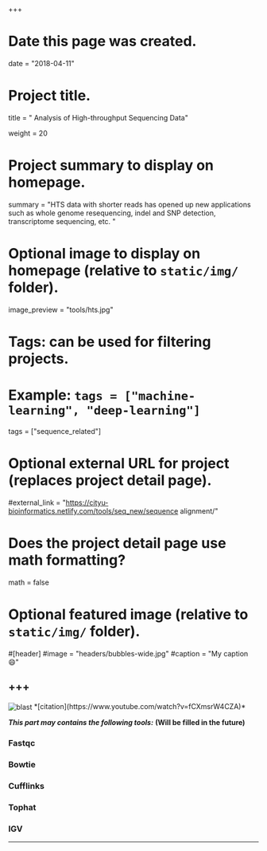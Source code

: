 +++
# Date this page was created.
date = "2018-04-11"

# Project title.
title = " Analysis of High-throughput Sequencing Data"

weight = 20
# Project summary to display on homepage.
summary = "HTS data with shorter reads has opened up new applications such as whole genome resequencing, indel and SNP detection, transcriptome sequencing, etc. "

# Optional image to display on homepage (relative to `static/img/` folder).
image_preview = "tools/hts.jpg"

# Tags: can be used for filtering projects.
# Example: `tags = ["machine-learning", "deep-learning"]`
tags = ["sequence_related"]

# Optional external URL for project (replaces project detail page).
#external_link = "https://cityu-bioinformatics.netlify.com/tools/seq_new/sequence alignment/"


# Does the project detail page use math formatting?
math = false

# Optional featured image (relative to `static/img/` folder).
#[header]
#image = "headers/bubbles-wide.jpg"
#caption = "My caption :smile:"


+++
---
<img src="/img/tools/hts.jpg" alt="blast" align="center">
*[citation](https://www.youtube.com/watch?v=fCXmsrW4CZA)*


***This part may contains the following tools:*** **(Will be filled in the future)**

### Fastqc

### Bowtie

### Cufflinks

### Tophat

### IGV






---